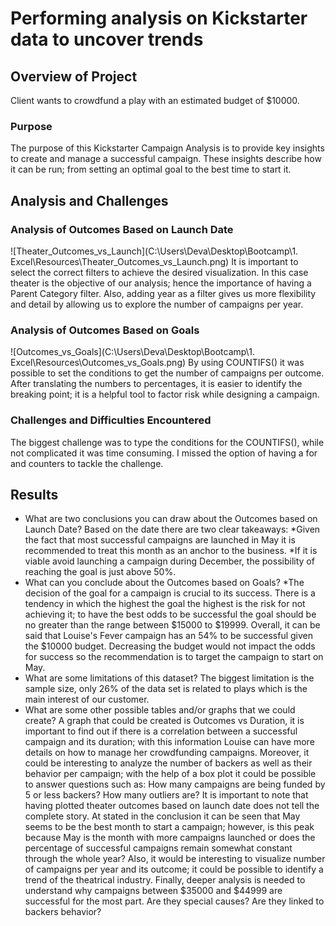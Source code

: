 # Performing analysis on Kickstarter data to uncover trends
## Overview of Project
Client wants to crowdfund a play with an estimated budget of $10000.
### Purpose
The purpose of this Kickstarter Campaign Analysis is to provide key insights to create and manage a successful campaign. These insights describe how it can be run; from setting an optimal goal to the best time to start it.  
## Analysis and Challenges
### Analysis of Outcomes Based on Launch Date
![Theater_Outcomes_vs_Launch](C:\Users\Deva\Desktop\Bootcamp\1. Excel\Resources\Theater_Outcomes_vs_Launch.png)
It is important to select the correct filters to achieve the desired visualization. In this case theater is the objective of our analysis; hence the importance of having a Parent Category filter. Also, adding year as a filter gives us more flexibility and detail by allowing us to explore the number of campaigns per year.     
### Analysis of Outcomes Based on Goals
![Outcomes_vs_Goals](C:\Users\Deva\Desktop\Bootcamp\1. Excel\Resources\Outcomes_vs_Goals.png)
By using COUNTIFS() it was possible to set the conditions to get the number of campaigns per outcome. After translating the numbers to percentages, it is easier to identify the breaking point; it is a helpful tool to factor risk while designing a campaign. 
### Challenges and Difficulties Encountered
The biggest challenge was to type the conditions for the COUNTIFS(), while not complicated it was time consuming. I missed the option of having a for and counters to tackle the challenge. 
## Results
- What are two conclusions you can draw about the Outcomes based on Launch Date?
Based on the date there are two clear takeaways: 
*Given the fact that most successful campaigns are launched in May it is recommended to treat this month as an anchor to the business. 
*If it is viable avoid launching a campaign during December, the possibility of reaching the goal is just above 50%. 
- What can you conclude about the Outcomes based on Goals?
*The decision of the goal for a campaign is crucial to its success. There is a tendency in which the highest the goal the highest is the risk for not achieving it; to have the best odds to be successful the goal should be no greater than the range between $15000 to $19999.
Overall, it can be said that Louise's Fever campaign has an 54% to be successful given the $10000 budget. Decreasing the budget would not impact the odds for success so the recommendation is to target the campaign to start on May. 
- What are some limitations of this dataset?
The biggest limitation is the sample size, only 26% of the data set is related to plays which is the main interest of our customer.
- What are some other possible tables and/or graphs that we could create?
A graph that could be created is Outcomes vs Duration, it is important to find out if there is a correlation between a successful campaign and its duration; with this information Louise can have more details on how to manage her crowdfunding campaigns. Moreover, it could be interesting to analyze the number of backers as well as their behavior per campaign; with the help of a box plot it could be possible to answer questions such as: How many campaigns are being funded by 5 or less backers? How many outliers are? 
It is important to note that having plotted theater outcomes based on launch date does not tell the complete story. At stated in the conclusion it can be seen that May seems to be the best month to start a campaign; however, is this peak because May is the month with more campaigns launched or does the percentage of successful campaigns remain somewhat constant through the whole year? Also, it would be interesting to visualize number of campaigns per year and its outcome; it could be possible to identify a trend of the theatrical industry.
Finally, deeper analysis is needed to understand why campaigns between $35000 and $44999 are successful for the most part. Are they special causes? Are they linked to backers behavior?

